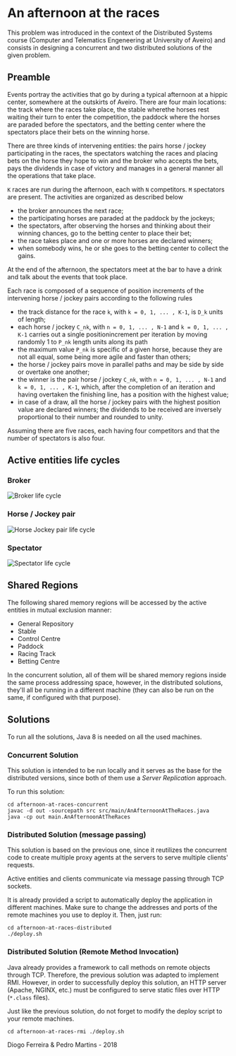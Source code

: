 # An afternoon at the races

This problem was introduced in the context of the Distributed Systems course 
(Computer and Telematics Engeneering at University of Aveiro) and consists in 
designing a concurrent and two distributed solutions of the given problem.

## Preamble

Events portray the activities that go by during a typical afternoon at a hippic
center, somewhere at the outskirts of Aveiro. There are four main locations: 
the track where the races take place, the stable wherethe horses rest waiting 
their turn to enter the competition, the paddock where the horses are paraded 
before the spectators, and the betting center where the spectators place their 
bets on the winning horse.

There are three kinds of intervening entities: the pairs horse / jockey 
participating in the races, the spectators watching the races and placing bets
on the horse they hope to win and the broker who accepts the bets, pays the 
dividends in case of victory and manages in a general manner all the operations
that take place.

`K` races are run during the afternoon, each with `N` competitors. 
`M` spectators are present. The activities are organized as described below

* the broker announces the next race;
* the participating horses are paraded at the paddock by the jockeys;
* the spectators, after observing the horses and thinking about their winning 
chances, go to the betting center to place their bet;
* the race takes place and one or more horses are declared winners;
* when somebody wins, he or she goes to the betting center to collect the gains.

At the end of the afternoon, the spectators meet at the bar to have a drink 
and talk about the events that took place.

Each race is composed of a sequence of position increments of the intervening 
horse / jockey pairs according to the following rules
* the track distance for the race `k`, with `k = 0, 1, ... , K-1`, is `D_k` 
units of length;
* each horse / jockey `C_nk`, with `n = 0, 1, ... , N-1` and `k = 0, 1, ... , K-1` 
carries out a single positionincrement per iteration by moving randomly 1 to `P_nk`
length units along its path
* the maximum value `P_nk` is specific of a given horse, because they are not 
all equal, some being more agile and faster than others;
* the horse / jockey pairs move in parallel paths and may be side by side or 
overtake one another;
* the winner is the pair horse / jockey `C_nk`, with `n = 0, 1, ... , N-1` and 
`k = 0, 1, ... , K-1`, which, after the completion of an iteration and having 
overtaken the finishing line, has a position with the highest value;
* in case of a draw, all the horse / jockey pairs with the highest position 
value are declared winners; the dividends to be received are inversely 
proportional to their number and rounded to unity.

Assuming there are five races, each having four competitors and that the number
of spectators is also four.

## Active entities life cycles

### Broker

![Broker life cycle](https://i.imgur.com/SqnSJtb.jpg)

### Horse / Jockey pair

![Horse Jockey pair life cycle](https://i.imgur.com/O3vR633.jpg)

### Spectator

![Spectator life cycle](https://i.imgur.com/cFy5Tlh.jpg)

## Shared Regions

The following shared memory regions will be accessed by the active entities in
mutual exclusion manner:

* General Repository
* Stable
* Control Centre
* Paddock
* Racing Track
* Betting Centre

In the concurrent solution, all of them will be shared memory regions inside 
the same process addressing space, however, in the distributed solutions, they'll
all be running in a different machine (they can also be run on the same, if
configured with that purpose).

## Solutions

To run all the solutions, Java 8 is needed on all the used machines.

### Concurrent Solution

This solution is intended to be run locally and it serves as the base for the
distributed versions, since both of them use a *Server Replication* approach.

To run this solution:

```
cd afternoon-at-races-concurrent
javac -d out -sourcepath src src/main/AnAfternoonAtTheRaces.java
java -cp out main.AnAfternoonAtTheRaces
```

### Distributed Solution (message passing)

This solution is based on the previous one, since it reutilizes the concurrent
code to create multiple proxy agents at the servers to serve multiple clients'
requests.

Active entities and clients communicate via message passing through TCP sockets.

It is already provided a script to automatically deploy the application in 
different machines. Make sure to change the addresses and ports of the remote 
machines you use to deploy it. Then, just run:

```
cd afternoon-at-races-distributed
./deploy.sh
```

### Distributed Solution (Remote Method Invocation)

Java already provides a framework to call methods on remote objects through TCP.
Therefore, the previous solution was adapted to implement RMI. However, in order
to successfully deploy this solution, an HTTP server (Apache, NGINX, etc.) must
be configured to serve static files over HTTP (`*.class` files).

Just like the previous solution, do not forget to modify the deploy script to 
your remote machines.

`
cd afternoon-at-races-rmi
./deploy.sh
`

Diogo Ferreira & Pedro Martins - 2018

